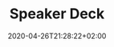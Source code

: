 ---
title: "Speaker Deck"
images: # Create a folder in /static/images/tools that has the same name as this current markdown file and place the images there. We only need the file name here. If this is not clear, please refer to existing tools as references.
  - path: speakerdeck-landing.png
categories:
  - Communications
tags:
  - Presentation
links:
  - name: Speaker Deck
    link: https://speakerdeck.com/
summary: Share your slides with others and find interesting slides.
features:
  - Upload pdf files
platforms:
  - Web
fields:
plans:
date: 2020-04-26T21:28:22+02:00
draft: false
---